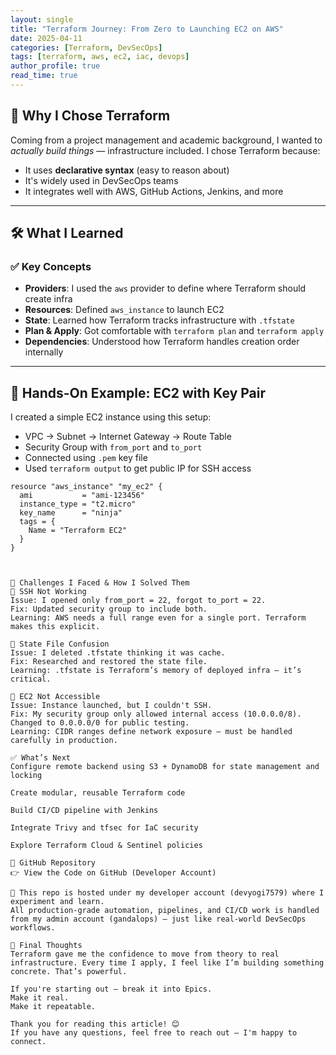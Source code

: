 ```yaml
---
layout: single
title: "Terraform Journey: From Zero to Launching EC2 on AWS"
date: 2025-04-11
categories: [Terraform, DevSecOps]
tags: [terraform, aws, ec2, iac, devops]
author_profile: true
read_time: true
---
```


## 🧠 Why I Chose Terraform

Coming from a project management and academic background, I wanted to *actually build things* — infrastructure included. I chose Terraform because:

- It uses **declarative syntax** (easy to reason about)
- It's widely used in DevSecOps teams
- It integrates well with AWS, GitHub Actions, Jenkins, and more

---

## 🛠️ What I Learned

### ✅ Key Concepts

- **Providers**: I used the `aws` provider to define where Terraform should create infra  
- **Resources**: Defined `aws_instance` to launch EC2  
- **State**: Learned how Terraform tracks infrastructure with `.tfstate`  
- **Plan & Apply**: Got comfortable with `terraform plan` and `terraform apply`  
- **Dependencies**: Understood how Terraform handles creation order internally  

---

## 🔧 Hands-On Example: EC2 with Key Pair

I created a simple EC2 instance using this setup:

- VPC → Subnet → Internet Gateway → Route Table  
- Security Group with `from_port` and `to_port`  
- Connected using `.pem` key file  
- Used `terraform output` to get public IP for SSH access  

```hcl
resource "aws_instance" "my_ec2" {
  ami           = "ami-123456"
  instance_type = "t2.micro"
  key_name      = "ninja"
  tags = {
    Name = "Terraform EC2"
  }
}



🚧 Challenges I Faced & How I Solved Them
🛑 SSH Not Working
Issue: I opened only from_port = 22, forgot to_port = 22.
Fix: Updated security group to include both.
Learning: AWS needs a full range even for a single port. Terraform makes this explicit.

🛑 State File Confusion
Issue: I deleted .tfstate thinking it was cache.
Fix: Researched and restored the state file.
Learning: .tfstate is Terraform’s memory of deployed infra — it’s critical.

🛑 EC2 Not Accessible
Issue: Instance launched, but I couldn't SSH.
Fix: My security group only allowed internal access (10.0.0.0/8). Changed to 0.0.0.0/0 for public testing.
Learning: CIDR ranges define network exposure — must be handled carefully in production.

✅ What’s Next
Configure remote backend using S3 + DynamoDB for state management and locking

Create modular, reusable Terraform code

Build CI/CD pipeline with Jenkins

Integrate Trivy and tfsec for IaC security

Explore Terraform Cloud & Sentinel policies

🔗 GitHub Repository
👉 View the Code on GitHub (Developer Account)

📌 This repo is hosted under my developer account (devyogi7579) where I experiment and learn.
All production-grade automation, pipelines, and CI/CD work is handled from my admin account (gandalops) — just like real-world DevSecOps workflows.

💬 Final Thoughts
Terraform gave me the confidence to move from theory to real infrastructure. Every time I apply, I feel like I’m building something concrete. That’s powerful.

If you're starting out — break it into Epics.
Make it real.
Make it repeatable.

Thank you for reading this article! 😊
If you have any questions, feel free to reach out — I'm happy to connect.

